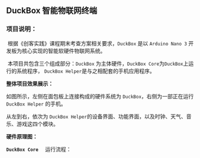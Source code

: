 ## DuckBox  智能物联网终端


### **项目说明：**

​	根据《创客实践》课程期末考查方案相关要求，`DuckBox` 是以 `Arduino Nano 3` 开发板为核心实现的智能软硬件物联网系统。

​	本项目共包含三个组成部分：`DuckBox` 为主体硬件，`DuckBox Core`为`DuckBox`上运行的系统程序， `DuckBox Helper`是与之相配套的手机应用程序。

**整体项目效果展示：**

如图所示，左侧在面包板上连接构成的硬件系统为 `DuckBox`，右侧为一部正在运行 `DuckBox Helper` 的手机。




从左到右，依次为 `DuckBox Helper`的设备界面、功能界面，以及时钟、天气、音乐、游戏这四个模块。


**硬件原理图：**


**`DuckBox Core  `** 运行流程：